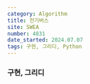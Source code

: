 ```yaml
---
category: Algorithm
title: 전기버스
site: SWEA
number: 4831
date_started: 2024.07.07
tags: 구현, 그리디, Python
---
```


### 구현, 그리디

